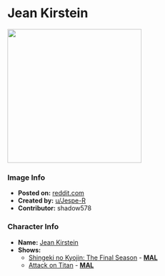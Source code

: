 # Jean Kirstein

<img src="https://raw.githubusercontent.com/shadow578/Project-Padoru/master/Padoru/U_Jespe-R/attack-on-titan-jean-kirstein.png" height="300">

### Image Info
* **Posted on:**     [reddit.com](https://www.reddit.com/r/Padoru/comments/ftp2us/daily_padoru_93_jean_kirstein_attack_on_titan/)
* **Created by:**    [u/Jespe-R](https://github.com/shadow578/Project-Padoru/blob/master/table-of-contents/creators/uJespeR.md)
* **Contributor:**   shadow578

### Character Info
* **Name:**   [Jean Kirstein](https://myanimelist.net/character/46498)
* **Shows:**
  * [Shingeki no Kyojin: The Final Season](https://github.com/shadow578/Project-Padoru/blob/master/table-of-contents/shows/ShingekinoKyojinTheFinalSeason.md) - [__MAL__](https://myanimelist.net/anime/40028/Shingeki_no_Kyojin__The_Final_Season)
  * [Attack on Titan](https://github.com/shadow578/Project-Padoru/blob/master/table-of-contents/shows/AttackonTitan.md) - [__MAL__](https://myanimelist.net/manga/23390/Shingeki_no_Kyojin)


